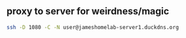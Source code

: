 ## proxy to server for weirdness/magic
```bash
ssh -D 1080 -C -N user@jameshomelab-server1.duckdns.org
```

